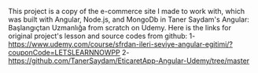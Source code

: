 This project is a copy of the e-commerce site I made to work with, which was built with Angular, Node.js, and MongoDb in Taner Saydam's Angular: Başlangıçtan Uzmanlığa from scratch on Udemy.
Here is the links for original project's lesson and source codes from github:
1- https://www.udemy.com/course/sfrdan-ileri-seviye-angular-egitimi/?couponCode=LETSLEARNNOWPP
2- https://github.com/TanerSaydam/EticaretApp-Angular-Udemy/tree/master
